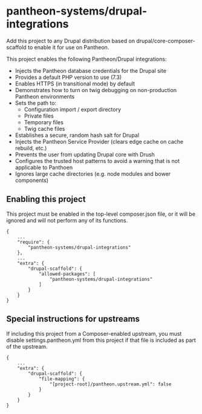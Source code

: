 # pantheon-systems/drupal-integrations

Add this project to any Drupal distribution based on drupal/core-composer-scaffold to enable it for use on Pantheon.

This project enables the following Pantheon/Drupal integrations:

- Injects the Pantheon database credentials for the Drupal site
- Provides a default PHP version to use (7.3)
- Enables HTTPS (in transitional mode) by default
- Demonstrates how to turn on twig debugging on non-production Pantheon environments
- Sets the path to:
  - Configuration import / export directory
  - Private files
  - Temporary files
  - Twig cache files
- Establishes a secure, random hash salt for Drupal
- Injects the Pantheon Service Provider (clears edge cache on cache rebuild, etc.)
- Prevents the user from updating Drupal core with Drush
- Configures the trusted host patterns to avoid a warning that is not applicable to Panthoen
- Ignores large cache directories (e.g. node modules and bower components)

## Enabling this project

This project must be enabled in the top-level composer.json file, or it will be ignored and will not perform any of its functions.
```
{
    ...
    "require": {
        "pantheon-systems/drupal-integrations"
    },
    ...
    "extra": {
        "drupal-scaffold": {
            "allowed-packages": [
                "pantheon-systems/drupal-integrations"
            ]
        }
    }
}
```

## Special instructions for upstreams

If including this project from a Composer-enabled upstream, you must disable settings.pantheon.yml from this project if that file is included as part of the upstream.
```
{
    ...
    "extra": {
        "drupal-scaffold": {
            "file-mapping": {
                "[project-root]/pantheon.upstream.yml": false
            }
        }
    }
}
```
